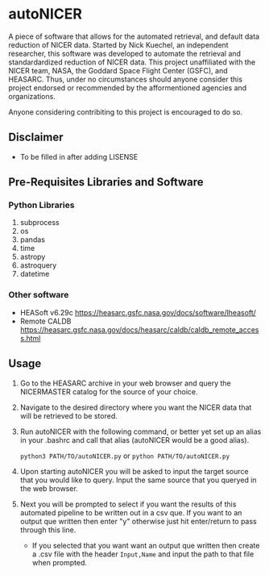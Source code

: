 # autoNICER
A piece of software that allows for the automated retrieval, and default data reduction of NICER data. Started by Nick Kuechel, an independent researcher, this software was developed to automate the retrieval and standardardized reduction of NICER data. This project unaffiliated with the NICER team, NASA, the Goddard Space Flight Center (GSFC), and HEASARC. Thus, under no circumstances should anyone consider this project endorsed or recommended by the afformentioned agencies and organizations.

Anyone considering contribiting to this project is encouraged to do so.

## Disclaimer

* To be filled in after adding LISENSE

## Pre-Requisites Libraries and Software

### Python Libraries
1. subprocess
2. os
3. pandas
4. time
5. astropy
6. astroquery
7. datetime

### Other software

- HEASoft v6.29c <https://heasarc.gsfc.nasa.gov/docs/software/lheasoft/>
- Remote CALDB <https://heasarc.gsfc.nasa.gov/docs/heasarc/caldb/caldb_remote_access.html>

## Usage

1. Go to the HEASARC archive in your web browser and query the NICERMASTER catalog for the source of your choice.

2. Navigate to the desired directory where you want the NICER data that will be retrieved to be stored.

3. Run autoNICER with the following command, or better yet set up an alias in your .bashrc and call that alias (autoNICER would be a good alias).

	`python3 PATH/TO/autoNICER.py` or `python PATH/TO/autoNICER.py`
	
4. Upon starting autoNICER you will be asked to input the  target source that you would like to query. Input the same source that you queryed in the web browser.

5. Next you will be prompted to select if you want the results of this automated pipeline to be written out in a csv que. If you want to an output que written then enter "y" otherwise just hit enter/return to pass through this line.

	- If you selected that you want want an output que written then create a .csv file with the header `Input,Name` and input the path to that file when prompted.

